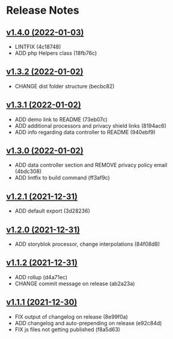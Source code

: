 # Release Notes

## [v1.4.0 (2022-01-03)](https://github.com/webflorist/privacy-policy-text/compare/v1.3.2...v1.4.0)

- LINTFIX (4c18748)
- ADD php Helpers class (18fb76c)

## [v1.3.2 (2022-01-02)](https://github.com/webflorist/privacy-policy-text/compare/v1.3.1...v1.3.2)

- CHANGE dist folder structure (becbc82)

## [v1.3.1 (2022-01-02)](https://github.com/webflorist/privacy-policy-text/compare/v1.3.0...v1.3.1)

- ADD demo link to README (73eb07c)
- ADD additional processors and privacy shield links (8194ac6)
- ADD info regarding data controller to README (940ebf9)

## [v1.3.0 (2022-01-02)](https://github.com/webflorist/privacy-policy-text/compare/v1.2.1...v1.3.0)

- ADD data controller section and REMOVE privacy policy email (4bdc308)
- ADD lintfix to build command (ff3af9c)

## [v1.2.1 (2021-12-31)](https://github.com/webflorist/privacy-policy-text/compare/v1.2.0...v1.2.1)

- ADD default export (3d28236)

## [v1.2.0 (2021-12-31)](https://github.com/webflorist/privacy-policy-text/compare/v1.1.2...v1.2.0)

- ADD storyblok processor, change interpolations (84f08d8)

## [v1.1.2 (2021-12-31)](https://github.com/webflorist/privacy-policy-text/compare/v1.1.1...v1.1.2)

- ADD rollup (d4a71ec)
- CHANGE commit message on release (ab2a23a)

## [v1.1.1 (2021-12-30)](https://github.com/webflorist/privacy-policy-text/compare/v1.1.0...v1.1.1)

- FIX output of changelog on release (8e99f0a)
- ADD changelog and auto-prepending on release (e92c84d)
- FIX js files not getting published (f8a5d63)
